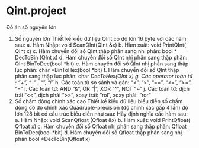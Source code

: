 # Qint.project
Đồ án số nguyên lớn

1. Số nguyên lớn
  Thiết kế kiểu dữ liệu QInt có độ lớn 16 byte với các hàm sau:
      a. Hàm Nhập: void ScanQInt(QInt &x)
      b. Hàm xuất: void PrintQInt( QInt x)
      c. Hàm chuyển đổi số QInt thập phân sang nhị phân: bool * DecToBin (QInt x)
      d. Hàm chuyển đổi số QInt nhị phân sang thập phân: QInt BinToDec(bool *bit)
      e. Hàm chuyển đổi số QInt nhị phân sang thập lục phân: char *BinToHex(bool *bit)
      f. Hàm chuyển đổi số QInt thập phân sang thập lục phân: char *DecToHex(QInt x)
      g. Các operator toán tử : “+”, “-” , “*”, “/”
      h. Các toán tử so sánh và gán: “<”, “>”, “==”, “<=”, “>=”, “=”
      i. Các toán tử: AND “&”, OR “|”, XOR “^”, NOT “~” 
      j. Các toán tử: dịch trái “<<”, dịch phải “>>”, xoay trái: “rol”, xoay phải: “ror”
2. Số chấm động chính xác cao
  Thiết kế kiểu dữ liệu biểu diễn số chấm động có độ chính xác Quadruple-precision (độ chính xác
gấp 4 lần) độ lớn 128 bit có cấu trúc biểu diễn như sau:
  Hãy định nghĩa các hàm sau:
            a. Hàm Nhập: void ScanQfloat (Qfloat &x)
            b. Hàm xuất: void PrintQfloat( Qfloat x)
            c. Hàm chuyển đổi số Qfloat nhị phân sang thập phân: Qfloat BinToDec(bool *bit)
            d. Hàm chuyển đổi số Qfloat thập phân sang nhị phân bool *DecToBin(Qfloat x)
